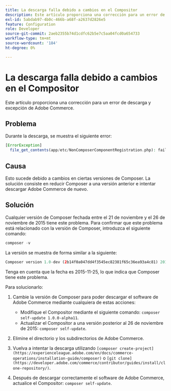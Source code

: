 ```yaml
---
title: La descarga falla debido a cambios en el Compositor
description: Este artículo proporciona una corrección para un error de descarga y excepción de Adobe Commerce.
exl-id: 5abdab97-4b0c-466b-a68f-a2637d2826e5
feature: Configuration
role: Developer
source-git-commit: 2aeb2355b74d1cdfc62b5e7c5aa04fcd0a654733
workflow-type: tm+mt
source-wordcount: '184'
ht-degree: 0%

---
```


# La descarga falla debido a cambios en el Compositor

Este artículo proporciona una corrección para un error de descarga y excepción de Adobe Commerce.

## Problema

Durante la descarga, se muestra el siguiente error:

```php
[ErrorException]
  file_get_contents(app/etc/NonComposerComponentRegistration.php): failed to open stream: No such file or directory
```

## Causa

Esto sucede debido a cambios en ciertas versiones de Composer. La solución consiste en reducir Composer a una versión anterior e intentar descargar Adobe Commerce de nuevo.

## Solución

Cualquier versión de Composer fechada entre el 21 de noviembre y el 26 de noviembre de 2015 tiene este problema. Para confirmar que este problema está relacionado con la versión de Composer, introduzca el siguiente comando:

```php
composer -v
```

La versión se muestra de forma similar a la siguiente:

```php
Composer version 1.0-dev (2b14f0a047dd4f3545ec82381f65c36ea93a4c81) 2015-11-25 17:13:09
```

Tenga en cuenta que la fecha es 2015-11-25, lo que indica que Composer tiene este problema.

Para solucionarlo:

1. Cambie la versión de Composer para poder descargar el software de Adobe Commerce mediante cualquiera de estas acciones:

   * Modifique el Compositor mediante el siguiente comando: `composer self-update 1.0.0-alpha11`.
   * Actualizar el Compositor a una versión posterior al 26 de noviembre de 2015: `composer self-update`.

1. Elimine el directorio y los subdirectorios de Adobe Commerce.
1. Vuelva a intentar la descarga utilizando `[composer create-project](https://experienceleague.adobe.com/en/docs/commerce-operations/installation-guide/composer)` o `[git clone](https://developer.adobe.com/commerce/contributor/guides/install/clone-repository/)`.
1. Después de descargar correctamente el software de Adobe Commerce, actualice el Compositor: `composer self-update`.
